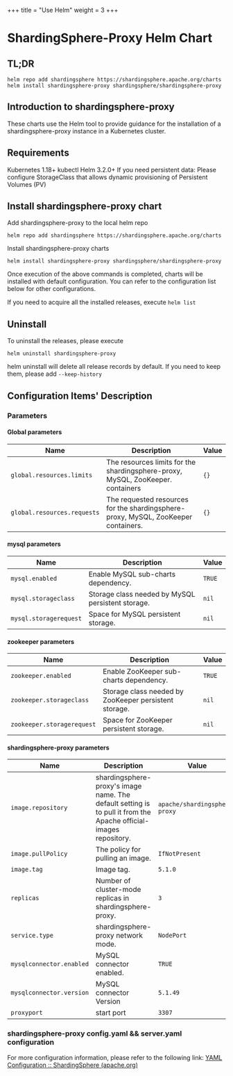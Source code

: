 +++
title = "Use Helm"
weight = 3
+++
# ShardingSphere-Proxy Helm Chart
## TL;DR 
```Dockerfiile
helm repo add shardingsphere https://shardingsphere.apache.org/charts
helm install shardingsphere-proxy shardingsphere/shardingsphere-proxy
```

## Introduction to shardingsphere-proxy
These charts use the Helm tool to provide guidance for the installation of a shardingsphere-proxy instance in a Kubernetes cluster.

## Requirements
Kubernetes 1.18+
kubectl
Helm 3.2.0+
If you need persistent data:
Please configure StorageClass that allows dynamic provisioning of Persistent Volumes (PV)

## Install shardingsphere-proxy chart
Add shardingsphere-proxy to the local helm repo
```
helm repo add shardingsphere https://shardingsphere.apache.org/charts
```

Install shardingsphere-proxy charts
```
helm install shardingsphere-proxy shardingsphere/shardingsphere-proxy
```

Once execution of the above commands is completed, charts will be installed with default configuration. You can refer to the configuration list below for other configurations.

If you need to acquire all the installed releases, execute `helm list`

## Uninstall
To uninstall the releases, please execute
```
helm uninstall shardingsphere-proxy
```

helm uninstall will delete all release records by default. If you need to keep them, please add `--keep-history`

## Configuration Items' Description
### Parameters
#### Global parameters
| Name                        | Description                                                                       | Value |
| --------------------------- | --------------------------------------------------------------------------------- | ----- |
| `global.resources.limits`   | The resources limits for the shardingsphere-proxy, MySQL, ZooKeeper. containers    | `{}`  |
| `global.resources.requests` | The requested resources for the shardingsphere-proxy, MySQL, ZooKeeper containers. | `{}`  |

#### mysql parameters
| Name                   | Description                                      | Value |
| ---------------------- | ------------------------------------------------ | ----- |
| `mysql.enabled`        | Enable MySQL sub-charts dependency.               | `TRUE`  |
| `mysql.storageclass`   | Storage class needed by MySQL persistent storage. | `nil`   |
| `mysql.storagerequest` | Space for MySQL persistent storage.               | `nil`   |

#### zookeeper parameters
| Name                       | Description                                           | Value  |
| -------------------------- |-------------------------------------------------------| ------ |
| `zookeeper.enabled`        | Enable ZooKeeper sub-charts dependency.               | `TRUE` |
| `zookeeper.storageclass`   | Storage class needed by ZooKeeper persistent storage. | `nil`  |
| `zookeeper.storagerequest` | Space for ZooKeeper persistent storage.               | `nil`  |

#### shardingsphere-proxy parameters
| Name                       | Description                                                                                                      | Value  |
| -------------------------- |------------------------------------------------------------------------------------------------------------------| ------ |
|`image.repository`       | shardingsphere-proxy's image name. The default setting is to pull it from the Apache official-images repository. | `apache/shardingsphere-proxy` |
| `image.pullPolicy` | The policy for pulling an image.                                                                                 | `IfNotPresent` |
| `image.tag`| Image tag.                                                                                                       |`5.1.0`  |
| `replicas`| Number of cluster-mode replicas in shardingsphere-proxy.                                                         |`3`  |
|`service.type`| shardingsphere-proxy network mode.                                                                               |`NodePort`|
| `mysqlconnector.enabled`| MySQL connector enabled.                                                                                         |`TRUE`  |
| `mysqlconnector.version` | MySQL connector Version                                                                                          | `5.1.49`                      |
| `proxyport`| start port                                                                                                       |`3307` |

### shardingsphere-proxy config.yaml && server.yaml configuration
For more configuration information, please refer to the following link: [YAML Configuration :: ShardingSphere (apache.org)](https://shardingsphere.apache.org/document/5.1.0/en/user-manual/shardingsphere-jdbc/yaml-config/)

